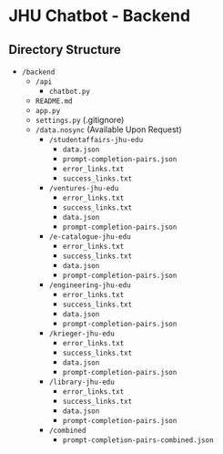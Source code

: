 # JHU Chatbot - Backend

## Directory Structure
- `/backend`
    - `/api`
        - `chatbot.py`
    - `README.md`
    - `app.py`
    - `settings.py` (.gitignore)
    - `/data.nosync` (Available Upon Request)
        - `/studentaffairs-jhu-edu`
            - `data.json` 
            - `prompt-completion-pairs.json` 
            - `error_links.txt`
            - `success_links.txt`
        - `/ventures-jhu-edu`
            - `error_links.txt`
            - `success_links.txt`
            - `data.json` 
            - `prompt-completion-pairs.json` 
        - `/e-catalogue-jhu-edu`
            - `error_links.txt`
            - `success_links.txt`
            - `data.json` 
            - `prompt-completion-pairs.json` 
        - `/engineering-jhu-edu`
            - `error_links.txt`
            - `success_links.txt`
            - `data.json` 
            - `prompt-completion-pairs.json`
        - `/krieger-jhu-edu`
            - `error_links.txt`
            - `success_links.txt`
            - `data.json` 
            - `prompt-completion-pairs.json`
        - `/library-jhu-edu`
            - `error_links.txt`
            - `success_links.txt`
            - `data.json` 
            - `prompt-completion-pairs.json`
        - `/combined`
            - `prompt-completion-pairs-combined.json`
